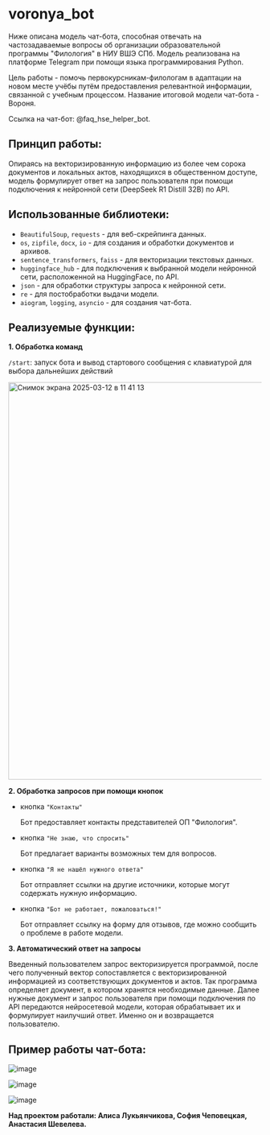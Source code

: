 # voronya_bot

Ниже описана модель чат-бота, способная отвечать на частозадаваемые вопросы об организации образовательной программы "Филология" в НИУ ВШЭ СПб.
Модель реализована на платформе Telegram при помощи языка программирования Python. 

Цель работы - помочь первокурсникам-филологам в адаптации на новом месте учёбы путём предоставления релевантной информации, связанной с учебным процессом. 
Название итоговой модели чат-бота - Вороня. 

Ссылка на чат-бот: @faq_hse_helper_bot.

## **Принцип работы:**

Опираясь на векторизированную информацию из более чем сорока документов и локальных актов, находящихся в общественном доступе, модель формулирует ответ на запрос пользователя при помощи подключения к нейронной сети (DeepSeek R1 Distill 32B) по API. 

## **Использованные библиотеки:**

- `BeautifulSoup`, `requests` - для веб-скрейпинга данных.
- `os`, `zipfile`, `docx`, `io` - для создания и обработки документов и архивов.
- `sentence_transformers`, `faiss` - для векторизации текстовых данных.
- `huggingface_hub` - для подключения к выбранной модели нейронной сети, расположенной на HuggingFace, по API.
- `json` - для обработки структуры запроса к нейронной сети. 
- `re` - для постобработки выдачи модели.
- `aiogram`, `logging`, `asyncio` - для создания чат-бота.


## **Реализуемые функции:**

**1. Обработка команд**
   
`/start`:  запуск бота и вывод стартового сообщения с клавиатурой для выбора дальнейших действий

<img width="790" alt="Снимок экрана 2025-03-12 в 11 41 13" src="https://github.com/user-attachments/assets/ab53e9dc-b7da-42c7-915d-ef352fe42dee" />

**2. Обработка запросов при помощи кнопок**

- кнопка `"Контакты"`

  Бот предоставляет контакты представителей ОП "Филология".
  
- кнопка `"Не знаю, что спросить"`
  
  Бот предлагает варианты возможных тем для вопросов.
  
- кнопка `"Я не нашёл нужного ответа"`
  
  Бот отправляет ссылки на другие источники, которые могут содержать нужную информацию.
  
- кнопка `"Бот не работает, пожаловаться!"`
  
  Бот отправляет ссылку на форму для отзывов, где можно сообщить о проблеме в работе модели.
  

**3. Автоматический ответ на запросы**

   Введенный пользователем запрос векторизируется программой, после чего полученный вектор сопоставляется с векторизированной информацией из соответствующих документов и актов. Так программа определяет документ, в котором хранятся необходимые данные. Далее нужные документ и запрос пользователя при помощи подключения по API передаются нейросетевой модели, которая обрабатывает их и формулирует наилучший ответ. Именно он и возвращается пользователю.

## **Пример работы чат-бота:**
  
  ![image](https://github.com/user-attachments/assets/84ba62bb-2797-4d9c-b524-8487cca75db1)

  
  ![image](https://github.com/user-attachments/assets/b9c98970-e083-41a6-afb1-116bc6b7a1f0)
  
  
  ![image](https://github.com/user-attachments/assets/08f8ece4-7f6f-4856-92ed-f90217f988a8)


**Над проектом работали: Алиса Лукьянчикова, София Чеповецкая, Анастасия Шевелева.**
